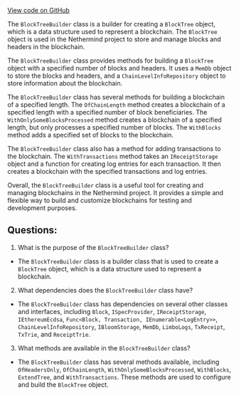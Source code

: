 [View code on GitHub](https://github.com/NethermindEth/nethermind/src/Nethermind/Nethermind.Core.Test/Builders/BlockTreeBuilder.cs)

The `BlockTreeBuilder` class is a builder for creating a `BlockTree` object, which is a data structure used to represent a blockchain. The `BlockTree` object is used in the Nethermind project to store and manage blocks and headers in the blockchain.

The `BlockTreeBuilder` class provides methods for building a `BlockTree` object with a specified number of blocks and headers. It uses a `MemDb` object to store the blocks and headers, and a `ChainLevelInfoRepository` object to store information about the blockchain.

The `BlockTreeBuilder` class has several methods for building a blockchain of a specified length. The `OfChainLength` method creates a blockchain of a specified length with a specified number of block beneficiaries. The `WithOnlySomeBlocksProcessed` method creates a blockchain of a specified length, but only processes a specified number of blocks. The `WithBlocks` method adds a specified set of blocks to the blockchain.

The `BlockTreeBuilder` class also has a method for adding transactions to the blockchain. The `WithTransactions` method takes an `IReceiptStorage` object and a function for creating log entries for each transaction. It then creates a blockchain with the specified transactions and log entries.

Overall, the `BlockTreeBuilder` class is a useful tool for creating and managing blockchains in the Nethermind project. It provides a simple and flexible way to build and customize blockchains for testing and development purposes.
## Questions: 
 1. What is the purpose of the `BlockTreeBuilder` class?
- The `BlockTreeBuilder` class is a builder class that is used to create a `BlockTree` object, which is a data structure used to represent a blockchain.

2. What dependencies does the `BlockTreeBuilder` class have?
- The `BlockTreeBuilder` class has dependencies on several other classes and interfaces, including `Block`, `ISpecProvider`, `IReceiptStorage`, `IEthereumEcdsa`, `Func<Block, Transaction, IEnumerable<LogEntry>>`, `ChainLevelInfoRepository`, `IBloomStorage`, `MemDb`, `LimboLogs`, `TxReceipt`, `TxTrie`, and `ReceiptTrie`.

3. What methods are available in the `BlockTreeBuilder` class?
- The `BlockTreeBuilder` class has several methods available, including `OfHeadersOnly`, `OfChainLength`, `WithOnlySomeBlocksProcessed`, `WithBlocks`, `ExtendTree`, and `WithTransactions`. These methods are used to configure and build the `BlockTree` object.